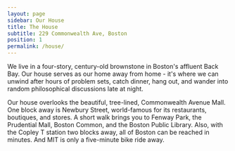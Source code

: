 ```yaml
---
layout: page
sidebar: Our House
title: The House
subtitle: 229 Commonwealth Ave, Boston
position: 1
permalink: /house/
---
```

We live in a four-story, century-old brownstone in Boston's affluent Back Bay. Our house serves as our home away from home - it's where we can unwind after hours of problem sets, catch dinner, hang out, and wander into random philosophical discussions late at night.

Our house overlooks the beautiful, tree-lined, Commonwealth Avenue Mall. One block away is Newbury Street, world-famous for its restaurants, boutiques, and stores. A short walk brings you to Fenway Park, the Prudential Mall, Boston Common, and the Boston Public Library. Also, with the Copley T station two blocks away, all of Boston can be reached in minutes. And MIT is only a five-minute bike ride away.
